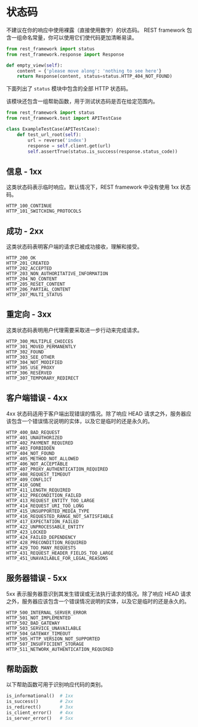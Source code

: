 
# 状态码



不建议在你的响应中使用裸露（直接使用数字）的状态码。 REST framework 包含一组命名常量，你可以使用它们使代码更加清晰易读。

``` python
from rest_framework import status
from rest_framework.response import Response

def empty_view(self):
    content = {'please move along': 'nothing to see here'}
    return Response(content, status=status.HTTP_404_NOT_FOUND)
```

下面列出了 `status` 模块中包含的全部 HTTP 状态码。

该模块还包含一组帮助函数，用于测试状态码是否在给定范围内。

``` python
from rest_framework import status
from rest_framework.test import APITestCase

class ExampleTestCase(APITestCase):
    def test_url_root(self):
        url = reverse('index')
        response = self.client.get(url)
        self.assertTrue(status.is_success(response.status_code))
```


## 信息 - 1xx

这类状态码表示临时响应。默认情况下，REST framework 中没有使用 1xx 状态码。

```
HTTP_100_CONTINUE
HTTP_101_SWITCHING_PROTOCOLS 
```

## 成功 - 2xx

这类状态码表明客户端的请求已被成功接收，理解和接受。

```
HTTP_200_OK
HTTP_201_CREATED
HTTP_202_ACCEPTED
HTTP_203_NON_AUTHORITATIVE_INFORMATION
HTTP_204_NO_CONTENT
HTTP_205_RESET_CONTENT
HTTP_206_PARTIAL_CONTENT
HTTP_207_MULTI_STATUS
```

## 重定向 - 3xx

这类状态码表明用户代理需要采取进一步行动来完成请求。

```
HTTP_300_MULTIPLE_CHOICES
HTTP_301_MOVED_PERMANENTLY
HTTP_302_FOUND
HTTP_303_SEE_OTHER
HTTP_304_NOT_MODIFIED
HTTP_305_USE_PROXY
HTTP_306_RESERVED
HTTP_307_TEMPORARY_REDIRECT
```

## 客户端错误 - 4xx

4xx 状态码适用于客户端出现错误的情况。除了响应 HEAD 请求之外，服务器应该包含一个错误情况说明的实体，以及它是临时的还是永久的。

```
HTTP_400_BAD_REQUEST
HTTP_401_UNAUTHORIZED
HTTP_402_PAYMENT_REQUIRED
HTTP_403_FORBIDDEN
HTTP_404_NOT_FOUND
HTTP_405_METHOD_NOT_ALLOWED
HTTP_406_NOT_ACCEPTABLE
HTTP_407_PROXY_AUTHENTICATION_REQUIRED
HTTP_408_REQUEST_TIMEOUT
HTTP_409_CONFLICT
HTTP_410_GONE
HTTP_411_LENGTH_REQUIRED
HTTP_412_PRECONDITION_FAILED
HTTP_413_REQUEST_ENTITY_TOO_LARGE
HTTP_414_REQUEST_URI_TOO_LONG
HTTP_415_UNSUPPORTED_MEDIA_TYPE
HTTP_416_REQUESTED_RANGE_NOT_SATISFIABLE
HTTP_417_EXPECTATION_FAILED
HTTP_422_UNPROCESSABLE_ENTITY
HTTP_423_LOCKED
HTTP_424_FAILED_DEPENDENCY
HTTP_428_PRECONDITION_REQUIRED
HTTP_429_TOO_MANY_REQUESTS
HTTP_431_REQUEST_HEADER_FIELDS_TOO_LARGE
HTTP_451_UNAVAILABLE_FOR_LEGAL_REASONS
```

## 服务器错误 - 5xx

5xx 表示服务器意识到其发生错误或无法执行请求的情况。除了响应 HEAD 请求之外，服务器应该包含一个错误情况说明的实体，以及它是临时的还是永久的。

```
HTTP_500_INTERNAL_SERVER_ERROR
HTTP_501_NOT_IMPLEMENTED
HTTP_502_BAD_GATEWAY
HTTP_503_SERVICE_UNAVAILABLE
HTTP_504_GATEWAY_TIMEOUT
HTTP_505_HTTP_VERSION_NOT_SUPPORTED
HTTP_507_INSUFFICIENT_STORAGE
HTTP_511_NETWORK_AUTHENTICATION_REQUIRED
```

## 帮助函数

以下帮助函数可用于识别响应代码的类别。

``` python
is_informational()  # 1xx
is_success()        # 2xx
is_redirect()       # 3xx
is_client_error()   # 4xx
is_server_error()   # 5xx
```
